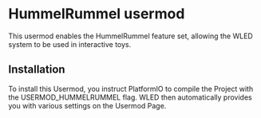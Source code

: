 # HummelRummel usermod

This usermod enables the HummelRummel feature set, allowing the WLED system to be used in interactive toys.

## Installation 

To install this Usermod, you instruct PlatformIO to compile the Project with the USERMOD_HUMMELRUMMEL flag.
WLED then automatically provides you with various settings on the Usermod Page.
